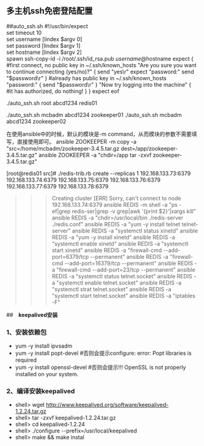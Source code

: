 ## **多主机ssh免密登陆配置**
##auto_ssh.sh
#!/usr/bin/expect  
set timeout 10  
set username [lindex $argv 0]  
set password [lindex $argv 1]  
set hostname [lindex $argv 2]  
spawn ssh-copy-id -i /root/.ssh/id_rsa.pub $username@$hostname
expect {
            #first connect, no public key in ~/.ssh/known_hosts
            "Are you sure you want to continue connecting (yes/no)?" {
            send "yes\r"
            expect "password:"
                send "$password\r"
            }
            #already has public key in ~/.ssh/known_hosts
            "password:" {
                send "$password\r"
            }
            "Now try logging into the machine" {
                #it has authorized, do nothing!
            }
        }
expect eof

./auto_ssh.sh root abcd1234 redis01

./auto_ssh.sh mcbadm abcd1234 zookeeper01
./auto_ssh.sh mcbadm abcd1234 zookeeper02


在使用ansible中的时候，默认的模块是-m command，从而模块的参数不需要填写，直接使用即可。
ansible ZOOKEEPER -m copy -a "src=/home/mcbadm/zookeeper-3.4.5.tar.gz dest=/app/zookeeper-3.4.5.tar.gz"
ansible ZOOKEEPER -a "chdir=/app tar -zxvf zookeeper-3.4.5.tar.gz"


[root@redis01 src]# ./redis-trib.rb create --replicas 1 192.168.133.73:6379 192.168.133.74:6379 192.168.133.75:6379 192.168.133.76:6379 192.168.133.77:6379 192.168.133.78:6379
>>> Creating cluster
[ERR] Sorry, can't connect to node 192.168.133.74:6379
ansible REDIS -m shell  -a "ps -ef|grep redis-ser|grep -v grep|awk '{print $2}'|xargs kill"
ansible REDIS -a "chdir=/usr/local/bin ./redis-server ./redis.conf"
ansible REDIS -a "yum -y install telnet telnet-server"
ansible REDIS -a "systemctl status xinetd"
ansible REDIS -a "yum -y install xinetd"
ansible REDIS -a "systemctl enable xinetd"
ansible REDIS -a "systemctl start xinetd"
ansible REDIS -a "firewall-cmd --add-port=6379/tcp --permanent"
ansible REDIS -a "firewall-cmd --add-port=16379/tcp --permanent"
ansible REDIS -a "firewall-cmd --add-port=23/tcp --permanent"
ansible REDIS -a "systemctl status telnet.socket"
ansible REDIS -a "systemctl enable telnet.socket"
ansible REDIS -a "systemctl strat telnet.socket"
ansible REDIS -a "systemctl start telnet.socket"
ansible REDIS -a "iptables -F"


##　**keepalived安装**
### 1、安装依赖包
* yum -y install ipvsadm
* yum -y install popt-devel  #否则会提示configure: error: Popt libraries is required
* yum -y install openssl-devel    #否则会提示!!! OpenSSL is not properly installed on your system. 
### 2、编译安装keepalived
* shell> wget http://www.keepalived.org/software/keepalived-1.2.24.tar.gz
* shell> tar -zxvf keepalived-1.2.24.tar.gz
* shell> cd keepalived-1.2.24
* shell> ./configure --prefix=/usr/local/keepalived
* shell> make && make instal

